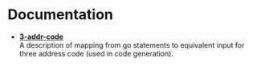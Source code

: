 # Documentation

* [**3-addr-code**](3-addr-code.txt)  
A description of mapping from go statements to equivalent input for three address code (used in code generation).
